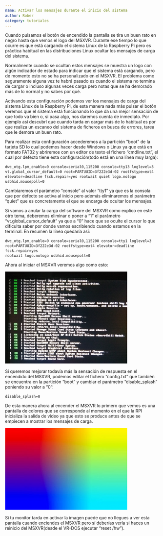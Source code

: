 ```yaml
---
name: Activar los mensajes durante el inicio del sistema
author: Rober
category: tutoriales
---
```

Cuando pulsamos el botón de encendido la pantalla se tira un buen rato en negro hasta que vemos el logo del MSXVR. Durante ese tiempo lo que ocurre es que está cargando el sistema Linux de la Raspberry Pi pero es práctica habitual en las distribuciones Linux ocultar los mensajes de carga del sistema.

Normalmente cuando se ocultan estos mensajes se muestra un logo con algún indicador de estado para indicar que el sistema está cargando, pero de momento esto no se ha personalizado en el MSXVR. El problema como seguramente alguna vez te habrá pasado es cuando el sistema no termina de cargar o incluso algunas veces carga pero notas que se ha demorado más de lo normal y no sabes por qué.

Activando esta configuración podemos ver los mensajes de carga del sistema Linux de la Raspberry Pi, de esta manera nada más pulsar el botón veremos que el sistema está funcionando lo que da una mejor sensación de que todo va bien o, si pasa algo, nos daremos cuenta de inmediato. Por ejemplo así descubrí que cuando tarda en cargar más de lo habitual es por que realiza un escaneo del sistema de ficheros en busca de errores, tarea que le demora un buen rato.

Para realizar esta configuración accederemos a la partición "boot" de la tarjeta SD lo cual podemos hacer desde Windows o Linux ya que está en formato FAT32 y abriremos con un editor de texto el fichero “cmdline.txt”, el cual por defecto tiene esta configuración(todo está en una línea muy larga):

```
dwc_otg.lpm_enable=0 console=serial0,115200 console=tty13 loglevel=3 
vt.global_cursor_default=0 root=PARTUUID=3f222e3d-02 rootfstype=ext4 
elevator=deadline fsck.repair=yes rootwait quiet logo.nologo 
usbhid.mousepoll=0 
```

Cambiaremos el parámetro “console” al valor “tty1” ya que es la consola que por defecto se activa al inicio pero además eliminaremos el parámetro “quiet” que es concretamente el que se encarga de ocultar los mensajes.

Si vamos a anular la carga del software del MSXVR como explico en este otro tema, deberemos eliminar o poner a “1” el parámetro “vt.global_cursor_default” ya que a “0” hace que se oculte el cursor lo que dificulta saber por donde vamos escribiendo cuando estamos en la terminal. En resumen la línea quedaría así:

```
dwc_otg.lpm_enable=0 console=serial0,115200 console=tty1 loglevel=3  
root=PARTUUID=3f222e3d-02 rootfstype=ext4 elevator=deadline fsck.repair=yes
rootwait logo.nologo usbhid.mousepoll=0
```

Ahora al iniciar el MSXVR veremos algo como esto:

![Mensajes de inicio](/assets/documents/activar_mensajes_inicio/mensajes_de_inicio.png)

Si queremos mejorar todavía más la sensación de respuesta en el encendido del MSXVR, podemos editar el fichero “config.txt” que también se encuentra en la partición “boot” y cambiar el parámetro “disable_splash” poniendo su valor a “0”:

```
disable_splash=0
```

De esta manera ahora al encender el MSXVR lo primero que vemos es una pantalla de colores que se corresponde al momento en el que la RPI inicializa la salida de vídeo ya que esto se produce antes de que se empiecen a mostrar los mensajes de carga.


![Pantalla de colores](/assets/documents/activar_mensajes_inicio/pantalla_de_colores_al_inicio.png)

Si tu monitor tarda en activar la imagen puede que no llegues a ver esta pantalla cuando enciendes el MSXVR pero sí deberías verla si haces un reinicio del MSXVR(desde el VR-DOS ejecutar “reset /hw”).